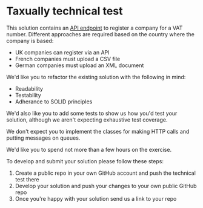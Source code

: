 # Taxually technical test

This solution contains an [API endpoint](https://github.com/Taxually/developer-test/blob/main/Taxually.TechnicalTest/Taxually.TechnicalTest/Controllers/VatRegistrationController.cs) to register a company for a VAT number. Different approaches are required based on the country where the company is based:

- UK companies can register via an API
- French companies must upload a CSV file
- German companies must upload an XML document

We'd like you to refactor the existing solution with the following in mind:

- Readability
- Testability
- Adherance to SOLID principles

We'd also like you to add some tests to show us how you'd test your solution, although we aren't expecting exhaustive test coverage.

We don't expect you to implement the classes for making HTTP calls and putting messages on queues.

We'd like you to spend not more than a few hours on the exercise.

To develop and submit your solution please follow these steps:

1. Create a public repo in your own GitHub account and push the technical test there
2. Develop your solution and push your changes to your own public GitHub repo
3. Once you're happy with your solution send us a link to your repo
